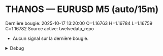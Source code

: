# THANOS — EURUSD M5 (auto/15m)
Dernière bougie: 2025-10-17 13:20:00  O=1.16763  H=1.16784  L=1.16759  C=1.16782
Source active: twelvedata_repo

- Aucun signal sur la dernière bougie.

<details><summary>Debug</summary>

- TD_API_KEY manquant.

</details>